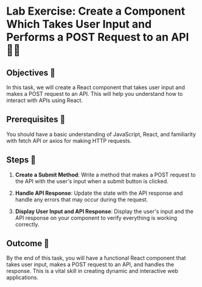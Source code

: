 # Lab Exercise: Create a Component Which Takes User Input and Performs a POST Request to an API 📝🌐

## Objectives 🎯
In this task, we will create a React component that takes user input and makes a POST request to an API. This will help you understand how to interact with APIs using React.

## Prerequisites 🧐
You should have a basic understanding of JavaScript, React, and familiarity with fetch API or axios for making HTTP requests.

## Steps 🚀

1. **Create a Submit Method**: Write a method that makes a POST request to the API with the user's input when a submit button is clicked.

2. **Handle API Response**: Update the state with the API response and handle any errors that may occur during the request.

3. **Display User Input and API Response**: Display the user's input and the API response on your component to verify everything is working correctly.

## Outcome 🏁
By the end of this task, you will have a functional React component that takes user input, makes a POST request to an API, and handles the response. This is a vital skill in creating dynamic and interactive web applications.